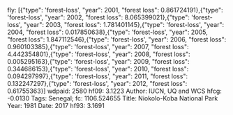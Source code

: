 fly: [{"type": 'forest-loss', "year": 2001, "forest loss": 0.861724191},{"type": 'forest-loss', "year": 2002, "forest loss": 8.065399021},{"type": 'forest-loss', "year": 2003, "forest loss": 1.781401145},{"type": 'forest-loss', "year": 2004, "forest loss": 0.017850638},{"type": 'forest-loss', "year": 2005, "forest loss": 1.847112546},{"type": 'forest-loss', "year": 2006, "forest loss": 0.960103385},{"type": 'forest-loss', "year": 2007, "forest loss": 4.442354801},{"type": 'forest-loss', "year": 2008, "forest loss": 0.005295163},{"type": 'forest-loss', "year": 2009, "forest loss": 0.344686153},{"type": 'forest-loss', "year": 2010, "forest loss": 0.094297997},{"type": 'forest-loss', "year": 2011, "forest loss": 0.132247297},{"type": 'forest-loss', "year": 2012, "forest loss": 0.61755363}]
wdpaid: 2580
hf09: 3.1223
Author: IUCN, UQ and WCS
hfcg: -0.0130
Tags: Senegal;
fc: 1106.524655
Title: Niokolo-Koba National Park
Year: 1981
Date: 2017
hf93: 3.1691
